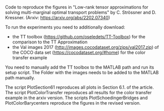 Code to reproduce the figures in "Low-rank tensor approximations for solving multi-marginal optimal transport problems" by C. Strössner and D. Kressner.
(Arxiv: https://arxiv.org/abs/2202.07340)

To run the experiments you need to additionally download:
- the TT toolbox (https://github.com/oseledets/TT-Toolbox) for the comparison to the TT Approximation
- the Val images 2017 (http://images.cocodataset.org/zips/val2017.zip) of the COCO data set (https://cocodataset.org/#home) for the color transfer example

You need to manually add the TT toolbox to the MATLAB path and run its setup script. The Folder with the images needs to be added to the MATLAB path manually.

The script PlotSection61 reproduces all plots in Section 6.1. of the article. The script PlotColorTransfer reproduces all results for the color transfer example in the arxiv version. The scripts PlotSchoedingerBridges and PlotColorBarycenters reproduce the figures in the revised version.
